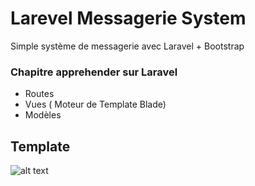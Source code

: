 # Larevel Messagerie System
Simple système de messagerie avec Laravel + Bootstrap 

### Chapitre apprehender sur Laravel
* Routes 
* Vues ( Moteur de Template Blade)
* Modèles

## Template
![alt text](https://raw.githubusercontent.com/svngoku/Larevel-CRUD-System/master/Messagerie.png)
